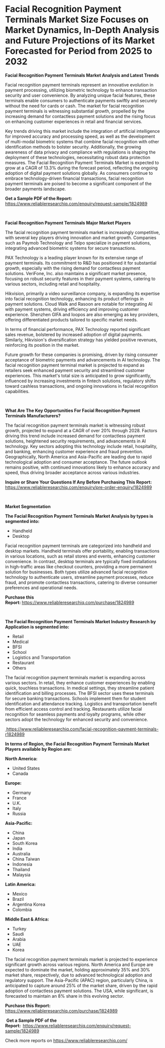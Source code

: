 <p><h1>Facial Recognition Payment Terminals Market Size Focuses on Market Dynamics, In-Depth Analysis and Future Projections of its Market Forecasted for Period from 2025 to 2032</h1></p><p><strong>Facial Recognition Payment Terminals Market Analysis and Latest Trends</strong></p>
<p><p>Facial recognition payment terminals represent an innovative evolution in payment processing, utilizing biometric technology to enhance transaction security and user convenience. By analyzing unique facial features, these terminals enable consumers to authenticate payments swiftly and securely without the need for cards or cash. The market for facial recognition payment terminals is witnessing substantial growth, propelled by the increasing demand for contactless payment solutions and the rising focus on enhancing customer experiences in retail and financial services.</p><p>Key trends driving this market include the integration of artificial intelligence for improved accuracy and processing speed, as well as the development of multi-modal biometric systems that combine facial recognition with other identification methods to bolster security. Additionally, the growing awareness of data privacy and compliance with regulations is shaping the deployment of these technologies, necessitating robust data protection measures. The Facial Recognition Payment Terminals Market is expected to grow at a CAGR of 13.3% during the forecast period, reflecting the ongoing adoption of digital payment solutions globally. As consumers continue to embrace technology-driven financial transactions, facial recognition payment terminals are poised to become a significant component of the broader payments landscape.</p></p>
<p><strong>Get a Sample PDF of the Report:&nbsp;</strong> <a href="https://www.reliableresearchiq.com/enquiry/request-sample/1824989?utm_campaign=2249&utm_medium=2&utm_source=Github&utm_content=ia&utm_term=09022025&utm_id=facial-recognition-payment-terminals">https://www.reliableresearchiq.com/enquiry/request-sample/1824989</a></p>
<p>&nbsp;</p>
<p><strong>Facial Recognition Payment Terminals Major Market Players</strong></p>
<p><p>The facial recognition payment terminals market is increasingly competitive, with several key players driving innovation and market growth. Companies such as Paymob Technology and Telpo specialize in payment solutions, integrating advanced biometric systems for secure transactions. </p><p>PAX Technology is a leading player known for its extensive range of payment terminals. Its commitment to R&D has positioned it for substantial growth, especially with the rising demand for contactless payment solutions. VeriFone, Inc. also maintains a significant market presence, focusing on robust security features in their payment systems, catering to various sectors, including retail and hospitality.</p><p>Hikvision, primarily a video surveillance company, is expanding its expertise into facial recognition technology, enhancing its product offerings in payment solutions. Cloud Walk and Rasoon are notable for integrating AI with payment systems, driving efficiency and improving customer experience. Shenzhen GIFA and Ioopos are also emerging as key providers, offering differentiated products tailored to specific market needs.</p><p>In terms of financial performance, PAX Technology reported significant sales revenue, bolstered by increased adoption of digital payments. Similarly, Hikvision's diversification strategy has yielded positive revenues, reinforcing its position in the market.</p><p>Future growth for these companies is promising, driven by rising consumer acceptance of biometric payments and advancements in AI technology. The facial recognition payment terminal market is projected to expand as retailers seek enhanced payment security and streamlined customer experiences. This market's total size is anticipated to grow significantly, influenced by increasing investments in fintech solutions, regulatory shifts toward cashless transactions, and ongoing innovations in facial recognition capabilities.</p></p>
<p>&nbsp;</p>
<p><strong>What Are The Key Opportunities For Facial Recognition Payment Terminals Manufacturers?</strong></p>
<p><p>The facial recognition payment terminals market is witnessing robust growth, projected to expand at a CAGR of over 20% through 2028. Factors driving this trend include increased demand for contactless payment solutions, heightened security requirements, and advancements in AI technology. Key sectors adopting this technology include retail, hospitality, and banking, enhancing customer experience and fraud prevention. Geographically, North America and Asia-Pacific are leading due to rapid technological adoption and consumer acceptance. The future outlook remains positive, with continued innovations likely to enhance accuracy and speed, thus driving broader acceptance across various industries.</p></p>
<p><strong>Inquire or Share Your Questions If Any Before Purchasing This Report:</strong> <a href="https://www.reliableresearchiq.com/enquiry/pre-order-enquiry/1824989?utm_campaign=2249&utm_medium=2&utm_source=Github&utm_content=ia&utm_term=09022025&utm_id=facial-recognition-payment-terminals">https://www.reliableresearchiq.com/enquiry/pre-order-enquiry/1824989</a></p>
<p>&nbsp;</p>
<p><strong>Market Segmentation</strong></p>
<p><strong>The Facial Recognition Payment Terminals Market Analysis by types is segmented into:</strong></p>
<p><ul><li>Handheld</li><li>Desktop</li></ul></p>
<p><p>Facial recognition payment terminals are categorized into handheld and desktop markets. Handheld terminals offer portability, enabling transactions in various locations, such as retail stores and events, enhancing customer convenience. In contrast, desktop terminals are typically fixed installations in high-traffic areas like checkout counters, providing a more permanent solution for businesses. Both types utilize advanced facial recognition technology to authenticate users, streamline payment processes, reduce fraud, and promote contactless transactions, catering to diverse consumer preferences and operational needs.</p></p>
<p><strong>Purchase this Report:&nbsp;</strong><a href="https://www.reliableresearchiq.com/purchase/1824989?utm_campaign=2249&utm_medium=2&utm_source=Github&utm_content=ia&utm_term=09022025&utm_id=facial-recognition-payment-terminals">https://www.reliableresearchiq.com/purchase/1824989</a></p>
<p>&nbsp;</p>
<p><strong>The Facial Recognition Payment Terminals Market Industry Research by Application is segmented into:</strong></p>
<p><ul><li>Retail</li><li>Medical</li><li>BFSI</li><li>School</li><li>Logistics and Transportation</li><li>Restaurant</li><li>Others</li></ul></p>
<p><p>The facial recognition payment terminals market is expanding across various sectors. In retail, they enhance customer experiences by enabling quick, touchless transactions. In medical settings, they streamline patient identification and billing processes. The BFSI sector uses these terminals for secure banking transactions. Schools implement them for student identification and attendance tracking. Logistics and transportation benefit from efficient access control and tracking. Restaurants utilize facial recognition for seamless payments and loyalty programs, while other sectors adopt the technology for enhanced security and convenience.</p></p>
<p><a href="https://www.reliableresearchiq.com/facial-recognition-payment-terminals-r1824989?utm_campaign=2249&utm_medium=2&utm_source=Github&utm_content=ia&utm_term=09022025&utm_id=facial-recognition-payment-terminals">&nbsp;https://www.reliableresearchiq.com/facial-recognition-payment-terminals-r1824989</a></p>
<p><strong>In terms of Region, the Facial Recognition Payment Terminals Market Players available by Region are:</strong></p>
<p>
    <p> <strong> North America: </strong>
        <ul>
            <li>United States</li>
            <li>Canada</li>
        </ul>
        </p> 
    <p> <strong> Europe: </strong>
        <ul>
            <li>Germany</li>
            <li>France</li>
            <li>U.K.</li>
            <li>Italy</li>
            <li>Russia</li>
        </ul>
        </p> 
    <p> <strong> Asia-Pacific: </strong>
        <ul>
            <li>China</li>
            <li>Japan</li>
            <li>South Korea</li>
            <li>India</li>
            <li>Australia</li>
            <li>China Taiwan</li>
            <li>Indonesia</li>
            <li>Thailand</li>
            <li>Malaysia</li>
        </ul>
        </p> 
    <p> <strong> Latin America: </strong>
        <ul>
            <li>Mexico</li>
            <li>Brazil</li>
            <li>Argentina Korea</li>
            <li>Colombia</li>
        </ul>
        </p> 
    <p> <strong> Middle East & Africa: </strong>
        <ul>
            <li>Turkey</li>
            <li>Saudi</li>
            <li>Arabia</li>
            <li>UAE</li>
            <li>Korea</li>
        </ul>
    </p>
    </p>
<p><p>The facial recognition payment terminals market is projected to experience significant growth across various regions. North America and Europe are expected to dominate the market, holding approximately 35% and 30% market share, respectively, due to advanced technological adoption and regulatory support. The Asia-Pacific (APAC) region, particularly China, is anticipated to capture around 25% of the market share, driven by the rapid adoption of contactless payment solutions. The USA, while significant, is forecasted to maintain an 8% share in this evolving sector.</p></p>
<p><strong>Purchase this Report: </strong><a href="https://www.reliableresearchiq.com/purchase/1824989?utm_campaign=2249&utm_medium=2&utm_source=Github&utm_content=ia&utm_term=09022025&utm_id=facial-recognition-payment-terminals">https://www.reliableresearchiq.com/purchase/1824989</a></p>
<p>&nbsp;<strong>Get a Sample PDF of the Report:&nbsp;&nbsp;</strong><a href="https://www.reliableresearchiq.com/enquiry/request-sample/1824989?utm_campaign=2249&utm_medium=2&utm_source=Github&utm_content=ia&utm_term=09022025&utm_id=facial-recognition-payment-terminals">https://www.reliableresearchiq.com/enquiry/request-sample/1824989</a></p>
<p><strong></strong></p>
<p>Check more reports on <a href="https://www.reliableresearchiq.com/?utm_campaign=2249&utm_medium=2&utm_source=Github&utm_content=ia&utm_term=09022025&utm_id=facial-recognition-payment-terminals">https://www.reliableresearchiq.com/</a></p>